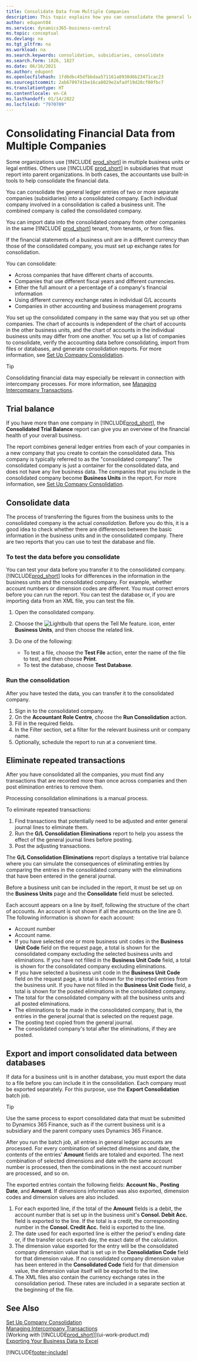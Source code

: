 ```yaml
---
title: Consolidate Data from Multiple Companies
description: This topic explains how you can consolidate the general ledger entries of two or more separate companies (subsidiaries) into a consolidated company.
author: edupont04
ms.service: dynamics365-business-central
ms.topic: conceptual
ms.devlang: na
ms.tgt_pltfrm: na
ms.workload: na
ms.search.keywords: consolidation, subsidiaries, consolidate
ms.search.form: 1826, 1827
ms.date: 06/16/2021
ms.author: edupont
ms.openlocfilehash: 1fd6dbc45dfbbdaa571161a8930d6b23471cac23
ms.sourcegitcommit: 2ab6709741be16ca8029e2afadf19d28cf00fbc7
ms.translationtype: HT
ms.contentlocale: en-CA
ms.lasthandoff: 01/14/2022
ms.locfileid: "7970709"
---
```

# <a name="consolidating-financial-data-from-multiple-companies"></a>Consolidating Financial Data from Multiple Companies

Some organizations use [!INCLUDE [prod_short](includes/prod_short.md)] in multiple business units or legal entities. Others use [!INCLUDE [prod_short](includes/prod_short.md)] in subsidiaries that must report into parent organizations. In both cases, the accountants use built-in tools to help consolidate the financial data.  

You can consolidate the general ledger entries of two or more separate companies (subsidiaries) into a consolidated company. Each individual company involved in a consolidation is called a business unit. The combined company is called the consolidated company.  

You can import data into the consolidated company from other companies in the same [!INCLUDE [prod_short](includes/prod_short.md)] tenant, from tenants, or from files.  

If the financial statements of a business unit are in a different currency than those of the consolidated company, you must set up exchange rates for consolidation.  

You can consolidate:  

* Across companies that have different charts of accounts.  
* Companies that use different fiscal years and different currencies.  
* Either the full amount or a percentage of a company's financial information
* Using different currency exchange rates in individual G/L accounts
* Companies in other accounting and business management programs

You set up the consolidated company in the same way that you set up other companies. The chart of accounts is independent of the chart of accounts in the other business units, and the chart of accounts in the individual business units may differ from one another. You set up a list of companies to consolidate, verify the accounting data before consolidating, import from files or databases, and generate consolidation reports. For more information, see [Set Up Company Consolidation](finance-consolidated-company-reporting-setup.md).  

> [!TIP]
> Consolidating financial data may especially be relevant in connection with intercompany processes. For more information, see [Managing Intercompany Transactions](intercompany-manage.md).

## <a name="trial-balance"></a>Trial balance

If you have more than one company in [!INCLUDE[prod_short](includes/prod_short.md)], the **Consolidated Trial Balance** report can give you an overview of the financial health of your overall business.  

The report combines general ledger entries from each of your companies in a new company that you create to contain the consolidated data. This company is typically referred to as the "consolidated company". The consolidated company is just a container for the consolidated data, and does not have any live business data. The companies that you include in the consolidated company become **Business Units** in the report. For more information, see [Set Up Company Consolidation](finance-consolidated-company-reporting-setup.md).  

## <a name="consolidate-data"></a>Consolidate data

The process of transferring the figures from the business units to the consolidated company is the actual *consolidation*. Before you do this, it is a good idea to check whether there are differences between the basic information in the business units and in the consolidated company. There are two reports that you can use to test the database and file.

### <a name="to-test-the-data-before-you-consolidate"></a>To test the data before you consolidate

You can test your data before you transfer it to the consolidated company. [!INCLUDE[prod_short](includes/prod_short.md)] looks for differences in the information in the business units and the consolidated company. For example, whether account numbers or dimension codes are different. You must correct errors before you can run the report. You can test the database or, if you are importing data from an XML file, you can test the file.  

1. Open the consolidated company.  
2. Choose the ![Lightbulb that opens the Tell Me feature.](media/ui-search/search_small.png "Tell me what you want to do") icon, enter **Business Units**, and then choose the related link.  
3. Do one of the following:  

    * To test a file, choose the **Test File** action, enter the name of the file to test, and then choose **Print**.  
    * To test the database, choose **Test Database**.  

### <a name="run-the-consolidation"></a>Run the consolidation

After you have tested the data, you can transfer it to the consolidated company.  

1. Sign in to the consolidated company.  
2. On the **Accountant Role Centre**, choose the **Run Consolidation** action.  
3. Fill in the required fields.  
4. In the Filter section, set a filter for the relevant business unit or company name.  
5. Optionally, schedule the report to run at a convenient time.  

## <a name="eliminate-repeated-transactions"></a>Eliminate repeated transactions

After you have consolidated all the companies, you must find any transactions that are recorded more than once across companies and then post elimination entries to remove them.

Processing consolidation eliminations is a manual process.  

To eliminate repeated transactions:

1. Find transactions that potentially need to be adjusted and enter general journal lines to eliminate them.
2. Run the **G/L Consolidation Eliminations** report to help you assess the effect of the general journal lines before posting.
3. Post the adjusting transactions.

The **G/L Consolidation Eliminations** report displays a tentative trial balance where you can simulate the consequences of eliminating entries by comparing the entries in the consolidated company with the eliminations that have been entered in the general journal.

Before a business unit can be included in the report, it must be set up on the **Business Units** page and the **Consolidate** field must be selected.

Each account appears on a line by itself, following the structure of the chart of accounts. An account is not shown if all the amounts on the line are 0. The following information is shown for each account:

* Account number
* Account name.
* If you have selected one or more business unit codes in the **Business Unit Code** field on the request page, a total is shown for the consolidated company excluding the selected business units and eliminations. If you have not filled in the **Business Unit Code** field, a total is shown for the consolidated company excluding eliminations.
* If you have selected a business unit code in the **Business Unit Code** field on the request page, a total is shown for the imported entries from the business unit. If you have not filled in the **Business Unit Code** field, a total is shown for the posted eliminations in the consolidated company.
* The total for the consolidated company with all the business units and all posted eliminations.
* The eliminations to be made in the consolidated company, that is, the entries in the general journal that is selected on the request page.
* The posting text copied from the general journal.
* The consolidated company's total after the eliminations, if they are posted.

## <a name="export-and-import-consolidated-data-between-databases"></a>Export and import consolidated data between databases

If data for a business unit is in another database, you must export the data to a file before you can include it in the consolidation. Each company must be exported separately. For this purpose, use the **Export Consolidation** batch job.  

> [!TIP]
> Use the same process to export consolidated data that must be submitted to Dynamics 365 Finance, such as if the current business unit is a subsidiary and the parent company uses Dynamics 365 Finance.

After you run the batch job, all entries in general ledger accounts are processed. For every combination of selected dimensions and date, the contents of the entries' **Amount** fields are totaled and exported. The next combination of selected dimensions and date with the same account number is processed, then the combinations in the next account number are processed, and so on.  

The exported entries contain the following fields: **Account No.**, **Posting Date**, and **Amount**. If dimensions information was also exported, dimension codes and dimension values are also included.  

1. For each exported line, if the total of the **Amount** fields is a debit, the account number that is set up in the business unit's **Consol. Debit Acc.** field is exported to the line. If the total is a credit, the corresponding number in the **Consol. Credit Acc.** field is exported to the line.  
2. The date used for each exported line is either the period's ending date or, if the transfer occurs each day, the exact date of the calculation.  
3. The dimension value exported for the entry will be the consolidated company dimension value that is set up in the **Consolidation Code** field for that dimension value. If no consolidated company dimension value has been entered in the **Consolidated Code** field for that dimension value, the dimension value itself will be exported to the line.  
4. The XML files also contain the currency exchange rates in the consolidation period. These rates are included in a separate section at the beginning of the file.  

## <a name="see-also"></a>See Also

[Set Up Company Consolidation](finance-consolidated-company-reporting-setup.md)  
[Managing Intercompany Transactions](intercompany-manage.md)  
[Working with [!INCLUDE[prod_short](includes/prod_short.md)]](ui-work-product.md)  
[Exporting Your Business Data to Excel](about-export-data.md)


[!INCLUDE[footer-include](includes/footer-banner.md)]